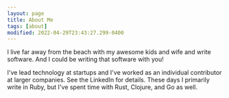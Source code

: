 ```yaml
---
layout: page
title: About Me
tags: [about]
modified: 2022-04-29T23:43:27.299-0400
---
```


I live far away from the beach with my awesome kids and wife and write software. And I could be writing that software with you!

I've lead technology at startups and I've worked as an individual contributor at larger companies. See the LinkedIn for details. These days I primarily write in Ruby, but I've spent time with Rust, Clojure, and Go as well.
